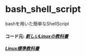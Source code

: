 # bash_shell_script

bashを用いた簡単なShellScript


#### コード元:   [*新しいLinuxの教科書*](https://www.sbcr.jp/product/4797380941/)
####             [*Linux標準教科書*](https://linuc.org/textbooks/linux/file/linuxtext_ver3.0.2.pdf)
